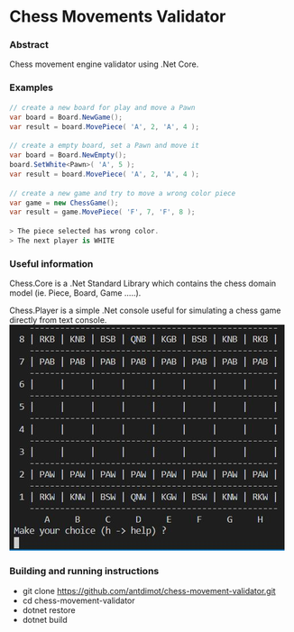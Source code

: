 # Chess Movements Validator

### Abstract

Chess movement engine validator using .Net Core.

### Examples

```c#
// create a new board for play and move a Pawn
var board = Board.NewGame();
var result = board.MovePiece( 'A', 2, 'A', 4 );

// create a empty board, set a Pawn and move it
var board = Board.NewEmpty();
board.SetWhite<Pawn>( 'A', 5 );
var result = board.MovePiece( 'A', 2, 'A', 4 );

// create a new game and try to move a wrong color piece
var game = new ChessGame();
var result = game.MovePiece( 'F', 7, 'F', 8 );

> The piece selected has wrong color.
> The next player is WHITE
```

### Useful information

Chess.Core is a .Net Standard Library which contains the chess domain model (ie. Piece, Board, Game .....).

Chess.Player is a simple .Net console useful for simulating a chess game directly from text console.
![Chess Player](doc/chess_player.JPG)


### Building and running instructions

* git clone https://github.com/antdimot/chess-movement-validator.git
* cd chess-movement-validator
* dotnet restore
* dotnet build
